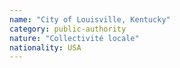 ```yaml
---
name: "City of Louisville, Kentucky"
category: public-authority
nature: "Collectivité locale"
nationality: USA
---
```

